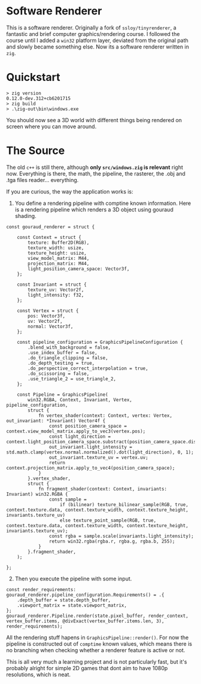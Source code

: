 # Software Renderer

This is a software renderer. Originally a fork of `ssloy/tinyrenderer`, a fantastic and brief computer graphics/rendering course. I followed the course until I added a `win32` platform layer, deviated from the original path and slowly became something else. Now its a software renderer written in `zig`.

# Quickstart

```
> zig version
0.12.0-dev.312+cb6201715
> zig build
> .\zig-out\bin\windows.exe
```

You should now see a 3D world with different things being rendered on screen where you can move around.

# The Source

The old `c++` is still there, although **only `src/windows.zig` is relevant** right now. Everything is there, the math, the pipeline, the rasterer, the .obj and .tga files reader... everything.

If you are curious, the way the application works is:

1. You define a rendering pipeline with comptine known information. Here is a rendering pipeline which renders a 3D object using gouraud shading.

```zig
const gouraud_renderer = struct {
    
    const Context = struct {
        texture: Buffer2D(RGB),
        texture_width: usize,
        texture_height: usize,
        view_model_matrix: M44,
        projection_matrix: M44,
        light_position_camera_space: Vector3f,
    };
    
    const Invariant = struct {
        texture_uv: Vector2f,
        light_intensity: f32,
    };
    
    const Vertex = struct {
        pos: Vector3f,
        uv: Vector2f,
        normal: Vector3f,
    };
    
    const pipeline_configuration = GraphicsPipelineConfiguration {
        .blend_with_background = false,
        .use_index_buffer = false,
        .do_triangle_clipping = false,
        .do_depth_testing = true,
        .do_perspective_correct_interpolation = true,
        .do_scissoring = false,
        .use_triangle_2 = use_triangle_2,
    };

    const Pipeline = GraphicsPipeline(
        win32.RGBA, Context, Invariant, Vertex, pipeline_configuration,
        struct {
            fn vertex_shader(context: Context, vertex: Vertex, out_invariant: *Invariant) Vector4f {
                const position_camera_space = context.view_model_matrix.apply_to_vec3(vertex.pos);
                const light_direction = context.light_position_camera_space.substract(position_camera_space.discard_w()).normalized();
                out_invariant.light_intensity = std.math.clamp(vertex.normal.normalized().dot(light_direction), 0, 1);
                out_invariant.texture_uv = vertex.uv;
                return context.projection_matrix.apply_to_vec4(position_camera_space);
            }
        }.vertex_shader,
        struct {
            fn fragment_shader(context: Context, invariants: Invariant) win32.RGBA {
                const sample =
                    if (bilinear) texture_bilinear_sample(RGB, true, context.texture.data, context.texture_width, context.texture_height, invariants.texture_uv)
                    else texture_point_sample(RGB, true, context.texture.data, context.texture_width, context.texture_height, invariants.texture_uv);
                const rgba = sample.scale(invariants.light_intensity);
                return win32.rgba(rgba.r, rgba.g, rgba.b, 255);
            }
        }.fragment_shader,
    );

};
```

2. Then you execute the pipeline with some input.

```zig
const render_requirements: gouraud_renderer.pipeline_configuration.Requirements() = .{
    .depth_buffer = state.depth_buffer,
    .viewport_matrix = state.viewport_matrix,
};
gouraud_renderer.Pipeline.render(state.pixel_buffer, render_context, vertex_buffer.items, @divExact(vertex_buffer.items.len, 3), render_requirements);
```

All the rendering stuff hapens in `GraphicsPipeline::render()`. For now the pipeline is constructed out of `comptime` known values, which means there is no branching when checking whether a renderer feature is active or not.

This is all very much a learning project and is not particularly fast, but it's probably alright for simple 2D games that dont aim to have 1080p resolutions, which is neat.

